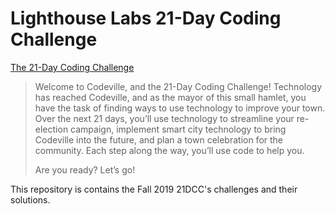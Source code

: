 # Lighthouse Labs 21-Day Coding Challenge

[The 21-Day Coding Challenge](https://coding-challenge.lighthouselabs.ca/)

>Welcome to Codeville, and the 21-Day Coding Challenge! Technology has reached Codeville, and as the mayor of this small hamlet, you have the task of finding ways to use technology to improve your town. Over the next 21 days, you’ll use technology to streamline your re-election campaign, implement smart city technology to bring Codeville into the future, and plan a town celebration for the community. Each step along the way, you’ll use code to help you.
>
>Are you ready? Let’s go!

This repository is contains the Fall 2019 21DCC's challenges and their solutions.

